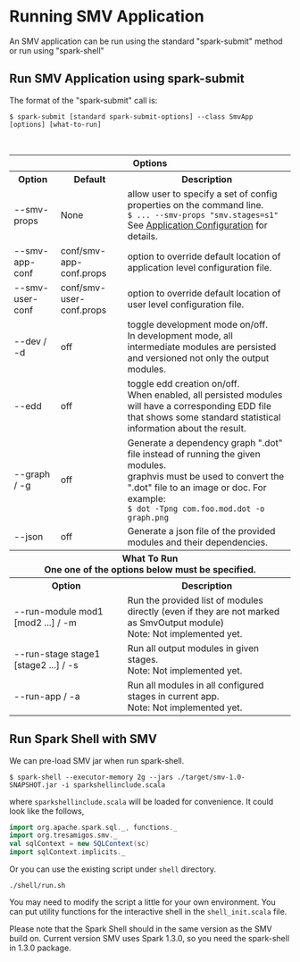 # Running SMV Application

An SMV application can be run using the standard "spark-submit" method or run using "spark-shell"

## Run SMV Application using spark-submit

The format of the "spark-submit" call is:
```shell
$ spark-submit [standard spark-submit-options] --class SmvApp [options] [what-to-run]
```

<br>
<table>

<tr>
<th colspan="3">Options</th>
</tr>

<tr>
<th>Option</th>
<th>Default</th>
<th>Description</th>
</tr>

<tr>
<td>--smv-props</td>
<td>None</td>
<td>allow user to specify a set of config properties on the command line.
<br>
<code>$ ... --smv-props "smv.stages=s1"</code>
<br>
See <a href="docs/appConfig.md">Application Configuration</a> for details.
</td>
</tr>

<tr>
<td>--smv-app-conf</td>
<td>conf/smv-app-conf.props</td>
<td>option to override default location of application level configuration file.</td>
</tr>

<tr>
<td>--smv-user-conf</td>
<td>conf/smv-user-conf.props</td>
<td>option to override default location of user level configuration file.</td>
</tr>

<tr>
<td>--dev / -d</td>
<td>off</td>
<td>toggle development mode on/off.
<br>
In development mode, all intermediate modules are persisted and versioned not only the output modules.
</td>
</tr>

<tr>
<td>--edd</td>
<td>off</td>
<td>toggle edd creation on/off.
<br>
When enabled, all persisted modules will have a corresponding EDD file that shows some standard statistical information about the result.
</td>
</tr>

<tr>
<td>--graph / -g</td>
<td>off</td>
<td>Generate a dependency graph ".dot" file instead of running the given modules.<br>
graphvis must be used to convert the ".dot" file to an image or doc.  For example:<br>
<code>$ dot -Tpng com.foo.mod.dot -o graph.png</code>
</td>
</tr>

<tr>
<td>--json</td>
<td>off</td>
<td>Generate a json file of the provided modules and their dependencies.</td>
</tr>

<tr>
<th colspan="3">What To Run
<br>
One one of the options below must be specified.
</th>
</tr>

<tr>
<th colspan="2">Option</th>
<th>Description</th>
</tr>

<tr>
<td colspan="2">--run-module mod1 [mod2 ...] / -m</td>
<td>Run the provided list of modules directly (even if they are not marked as SmvOutput module)
<br>Note: Not implemented yet.
</td>
</tr>

<tr>
<td colspan="2">--run-stage stage1 [stage2 ...] / -s</td>
<td>Run all output modules in given stages.
<br>Note: Not implemented yet.
</td>
</tr>

<tr>
<td colspan="2">--run-app / -a</td>
<td>Run all modules in all configured stages in current app.
<br>Note: Not implemented yet.
</td>
</tr>

</table>

## Run Spark Shell with SMV

We can pre-load SMV jar when run spark-shell.

```shell
$ spark-shell --executor-memory 2g --jars ./target/smv-1.0-SNAPSHOT.jar -i sparkshellinclude.scala
```
where `sparkshellinclude.scala` will be loaded for convenience. It could look like the follows,

```scala
import org.apache.spark.sql._, functions._
import org.tresamigos.smv._
val sqlContext = new SQLContext(sc)
import sqlContext.implicits._
```

Or you can use the existing script under ```shell``` directory.
```shell
./shell/run.sh
```
You may need to modify the script a little for your own environment.
You can put utility functions for the interactive shell in the ```shell_init.scala``` file.

Please note that the Spark Shell should in the same version as the SMV build on. Current version
SMV uses Spark 1.3.0, so you need the spark-shell in 1.3.0 package.

